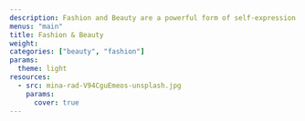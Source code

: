 ```yaml
---
description: Fashion and Beauty are a powerful form of self-expression. This category documents style through inspiring shots of street fashion, skincare products, avant-garde editorial photographs, and more.
menus: "main"
title: Fashion & Beauty
weight: 
categories: ["beauty", "fashion"]
params:
  theme: light
resources:
  - src: mina-rad-V94CguEmeos-unsplash.jpg
    params:
      cover: true
---
```

